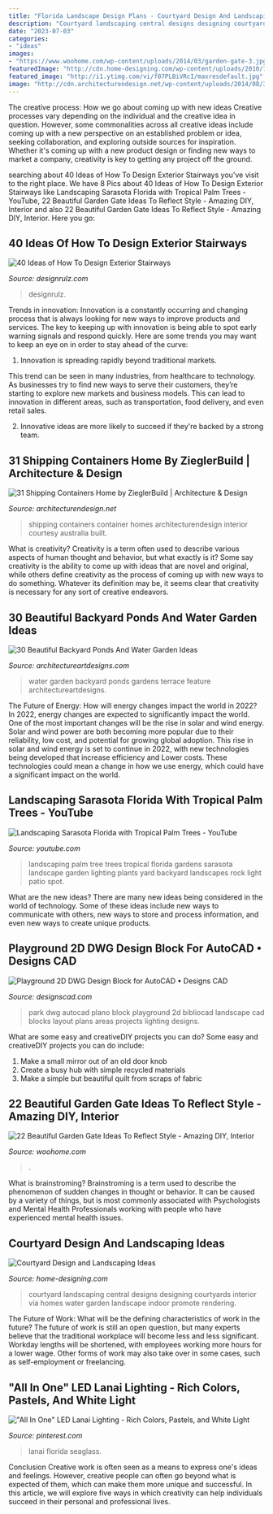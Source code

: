 ```yaml
---
title: "Florida Landscape Design Plans - Courtyard Design And Landscaping Ideas"
description: "Courtyard landscaping central designs designing courtyards interior via homes water garden landscape indoor promote rendering"
date: "2023-07-03"
categories:
- "ideas"
images:
- "https://www.woohome.com/wp-content/uploads/2014/03/garden-gate-3.jpg"
featuredImage: "http://cdn.home-designing.com/wp-content/uploads/2010/10/Central-Courtyard-beautiful-designs-by-Zorrodesigns.jpg"
featured_image: "http://i1.ytimg.com/vi/f07PLBiVRcI/maxresdefault.jpg"
image: "http://cdn.architecturendesign.net/wp-content/uploads/2014/08/31-Shipping-Container-House-09.jpg"
---
```



The creative process: How we go about coming up with new ideas
Creative processes vary depending on the individual and the creative idea in question. However, some commonalities across all creative ideas include coming up with a new perspective on an established problem or idea, seeking collaboration, and exploring outside sources for inspiration. Whether it's coming up with a new product design or finding new ways to market a company, creativity is key to getting any project off the ground.

	

		
searching about 40 Ideas of How To Design Exterior Stairways you've visit to the right place. We have 8 Pics about 40 Ideas of How To Design Exterior Stairways like Landscaping Sarasota Florida with Tropical Palm Trees - YouTube, 22 Beautiful Garden Gate Ideas To Reflect Style - Amazing DIY, Interior and also 22 Beautiful Garden Gate Ideas To Reflect Style - Amazing DIY, Interior. Here you go:
		
    
## 40 Ideas Of How To Design Exterior Stairways

<img loading=lazy src="https://cdn.designrulz.com/wp-content/uploads/2015/06/OUTDOOR-STEPS-DESIGNRULZ-38.jpg" onerror="this.onerror=null;this.src='https://tse3.mm.bing.net/th?id=OIP.sfeLc1HPIj6DyYZcWu06DwHaMQ&amp;pid=15.1';" alt="40 Ideas of How To Design Exterior Stairways">

_Source: designrulz.com_

>designrulz. 

	

Trends in innovation:
Innovation is a constantly occurring and changing process that is always looking for new ways to improve products and services. The key to keeping up with innovation is being able to spot early warning signals and respond quickly. Here are some trends you may want to keep an eye on in order to stay ahead of the curve:
1. Innovation is spreading rapidly beyond traditional markets.

This trend can be seen in many industries, from healthcare to technology. As businesses try to find new ways to serve their customers, they’re starting to explore new markets and business models. This can lead to innovation in different areas, such as transportation, food delivery, and even retail sales.

2. Innovative ideas are more likely to succeed if they're backed by a strong team.

    
## 31 Shipping Containers Home By ZieglerBuild | Architecture &amp; Design

<img loading=lazy src="http://cdn.architecturendesign.net/wp-content/uploads/2014/08/31-Shipping-Container-House-09.jpg" onerror="this.onerror=null;this.src='https://tse1.mm.bing.net/th?id=OIP._xxhOVNnhtkIbX6FKwQzrwHaFj&amp;pid=15.1';" alt="31 Shipping Containers Home by ZieglerBuild | Architecture &amp; Design">

_Source: architecturendesign.net_

>shipping containers container homes architecturendesign interior courtesy australia built. 

	

What is creativity?
Creativity is a term often used to describe various aspects of human thought and behavior, but what exactly is it? Some say creativity is the ability to come up with ideas that are novel and original, while others define creativity as the process of coming up with new ways to do something. Whatever its definition may be, it seems clear that creativity is necessary for any sort of creative endeavors.

    
## 30 Beautiful Backyard Ponds And Water Garden Ideas

<img loading=lazy src="http://www.architectureartdesigns.com/wp-content/uploads/2013/04/Backyard-ArchitectureArtDesigns-31.jpg" onerror="this.onerror=null;this.src='https://tse4.mm.bing.net/th?id=OIP.iAF1w6XVdDXIKnw673YvjQHaK9&amp;pid=15.1';" alt="30 Beautiful Backyard Ponds And Water Garden Ideas">

_Source: architectureartdesigns.com_

>water garden backyard ponds gardens terrace feature architectureartdesigns. 

	

The Future of Energy: How will energy changes impact the world in 2022?
In 2022, energy changes are expected to significantly impact the world. One of the most important changes will be the rise in solar and wind energy. Solar and wind power are both becoming more popular due to their reliability, low cost, and potential for growing global adoption. This rise in solar and wind energy is set to continue in 2022, with new technologies being developed that increase efficiency and Lower costs. These technologies could mean a change in how we use energy, which could have a significant impact on the world.

    
## Landscaping Sarasota Florida With Tropical Palm Trees - YouTube

<img loading=lazy src="http://i1.ytimg.com/vi/f07PLBiVRcI/maxresdefault.jpg" onerror="this.onerror=null;this.src='https://tse3.mm.bing.net/th?id=OIP.Ut9ZjFuimrgWtMP6KjYj0wHaEK&amp;pid=15.1';" alt="Landscaping Sarasota Florida with Tropical Palm Trees - YouTube">

_Source: youtube.com_

>landscaping palm tree trees tropical florida gardens sarasota landscape garden lighting plants yard backyard landscapes rock light patio spot. 

	

What are the new ideas?
There are many new ideas being considered in the world of technology. Some of these ideas include new ways to communicate with others, new ways to store and process information, and even new ways to create unique products.

    
## Playground 2D DWG Design Block For AutoCAD • Designs CAD

<img loading=lazy src="https://designscad.com/wp-content/uploads/2016/12/plano_a_park_dwg_block_for_autocad_27430.gif" onerror="this.onerror=null;this.src='https://tse4.mm.bing.net/th?id=OIP.kHnwi1ifybRWOQaN3fujSgHaFH&amp;pid=15.1';" alt="Playground 2D DWG Design Block for AutoCAD • Designs CAD">

_Source: designscad.com_

>park dwg autocad plano block playground 2d bibliocad landscape cad blocks layout plans areas projects lighting designs. 

	

What are some easy and creativeDIY projects you can do?
Some easy and creativeDIY projects you can do include:
1. Make a small mirror out of an old door knob
2. Create a busy hub with simple recycled materials
3. Make a simple but beautiful quilt from scraps of fabric

    
## 22 Beautiful Garden Gate Ideas To Reflect Style - Amazing DIY, Interior

<img loading=lazy src="https://www.woohome.com/wp-content/uploads/2014/03/garden-gate-3.jpg" onerror="this.onerror=null;this.src='https://tse4.mm.bing.net/th?id=OIP.NefSL-YnZ59MIBU_2jd_PAHaJ4&amp;pid=15.1';" alt="22 Beautiful Garden Gate Ideas To Reflect Style - Amazing DIY, Interior">

_Source: woohome.com_

>. 

	

What is brainstroming?
Brainstroming is a term used to describe the phenomenon of sudden changes in thought or behavior. It can be caused by a variety of things, but is most commonly associated with Psychologists and Mental Health Professionals working with people who have experienced mental health issues.

    
## Courtyard Design And Landscaping Ideas

<img loading=lazy src="http://cdn.home-designing.com/wp-content/uploads/2010/10/Central-Courtyard-beautiful-designs-by-Zorrodesigns.jpg" onerror="this.onerror=null;this.src='https://tse1.mm.bing.net/th?id=OIP.00AVED_9FoX5MxL9r3ZxVgHaLH&amp;pid=15.1';" alt="Courtyard Design and Landscaping Ideas">

_Source: home-designing.com_

>courtyard landscaping central designs designing courtyards interior via homes water garden landscape indoor promote rendering. 

	

The Future of Work: What will be the defining characteristics of work in the future?
The future of work is still an open question, but many experts believe that the traditional workplace will become less and less significant. Workday lengths will be shortened, with employees working more hours for a lower wage. Other forms of work may also take over in some cases, such as self-employment or freelancing.

    
## &quot;All In One&quot; LED Lanai Lighting - Rich Colors, Pastels, And White Light

<img loading=lazy src="https://i.pinimg.com/736x/9a/22/71/9a22719f1cd63f266f053e436afe54b8.jpg" onerror="this.onerror=null;this.src='https://tse3.mm.bing.net/th?id=OIP.P4hOvCmS_2ZelNazvxPDUgHaE8&amp;pid=15.1';" alt="&quot;All In One&quot; LED Lanai Lighting - Rich Colors, Pastels, and White Light">

_Source: pinterest.com_

>lanai florida seaglass. 

	

Conclusion
Creative work is often seen as a means to express one's ideas and feelings. However, creative people can often go beyond what is expected of them, which can make them more unique and successful. In this article, we will explore five ways in which creativity can help individuals succeed in their personal and professional lives.

